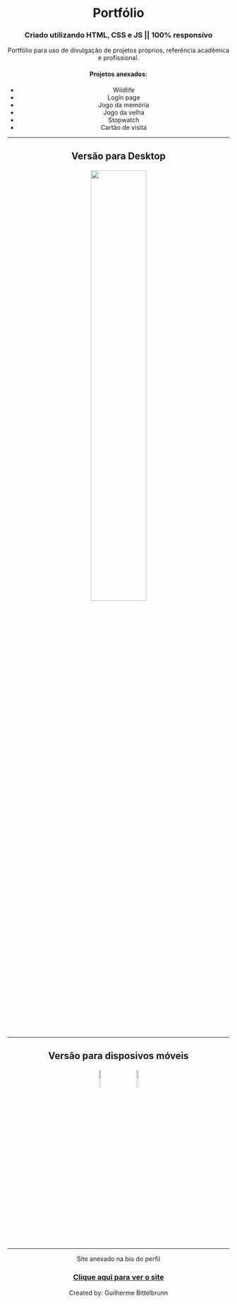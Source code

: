 <main style="text-align:center">
    <h1><strong>Portfólio</strong></h1>
    <h3><strong>Criado utilizando HTML, CSS e JS || 100% responsívo</strong></h3>
    <p>Portfólio para uso de divulgação de projetos próprios, referência acadêmica e profissional.</p>
    <h4>Projetos anexados:</h4>
    <ul>
        <li>Wildlife</li>
        <li>Login page</li>
        <li>Jogo da memória</li>
        <li>Jogo da velha</li>
        <li>Stopwatch</li>
        <li>Cartão de visita</li>
    </ul>
    <hr>
    <h2 style="margin-bottom: 20px">Versão para Desktop</h2>
    <img src="css/portfólio.gif" style="width:50%">
    <hr>
    <h2 style="margin-bottom: 20px">Versão para disposivos móveis</h2>
    <img src="css/portfólio-mobile.gif" style="width:10%">
    <img src="css/portfólio-mobile2.gif" style="width:10%; margin-left:30px">
    <hr>
    <p>Site anexado na bio do perfil</p>
    <h3><a href="https://guilhermebittelbrunn.github.io/jogo-da-memoria/"> Clique aqui para ver o site</a></h3>
    <p>Created by: Guilherme Bittelbrunn</p>
</main>


